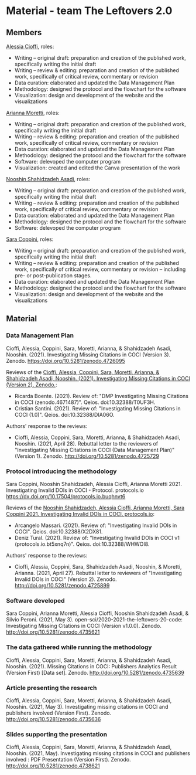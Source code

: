 # Material - team The Leftovers 2.0

## Members
[Alessia Cioffi](https://github.com/Alessia438), roles:
* Writing – original draft: preparation and creation of the published work, specifically writing the initial draft
* Writing – review & editing: preparation and creation of the published work, specifically of critical review, commentary or revision
* Data curation: elaborated and updated the Data Management Plan
* Methodology: designed the protocol and the flowchart for the software
* Visualization: design and development of the website and the visualizations

[Arianna Moretti](https://github.com/ariannamorettj), roles:
* Writing – original draft: preparation and creation of the published work, specifically writing the initial draft
* Writing – review & editing: preparation and creation of the published work, specifically of critical review, commentary or revision
* Data curation: elaborated and updated the Data Management Plan
* Methodology: designed the protocol and the flowchart for the software
* Software: delevoped the computer program
* Visualization: created and edited the Canva presentation of the work

[Nooshin Shahidzadeh Asadi](https://github.com/NoonShin), roles:
* Writing – original draft: preparation and creation of the published work, specifically writing the initial draft
* Writing – review & editing: preparation and creation of the published work, specifically of critical review, commentary or revision
* Data curation: elaborated and updated the Data Management Plan
* Methodology: designed the protocol and the flowchart for the software
* Software: delevoped the computer program

[Sara Coppini](https://github.com/saroppini), roles:
* Writing – original draft: preparation and creation of the published work, specifically writing the initial draft
* Writing – review & editing: preparation and creation of the published work, specifically of critical review, commentary or revision – including pre- or post-publication stages.
* Data curation: elaborated and updated the Data Management Plan
* Methodology: designed the protocol and the flowchart for the software
* Visualization: design and development of the website and the visualizations

## Material

### Data Management Plan
Cioffi, Alessia, Coppini, Sara, Moretti, Arianna, & Shahidzadeh Asadi, Nooshin. (2021). Investigating Missing Citations in COCI (Version 3). Zenodo. https://doi.org/10.5281/zenodo.4726095

Reviews of the [Cioffi, Alessia, Coppini, Sara, Moretti, Arianna, & Shahidzadeh Asadi, Nooshin. (2021). Investigating Missing Citations in COCI (Version 2). Zenodo.](https://doi.org/10.5281/zenodo.4704464):
* Ricarda Boente. (2021). Review of: "DMP Investigating Missing Citations in COCI (zenodo.4671487)". Qeios. doi:10.32388/T0UF3H.
* Cristian Santini. (2021). Review of: "Investigating Missing Citations in COCI (1.0)". Qeios. doi:10.32388/DIA06O.

Authors' response to the reviews:
* Cioffi, Alessia, Coppini, Sara, Moretti, Arianna, & Shahidzadeh Asadi, Nooshin. (2021, April 28). Rebuttal letter to the reviewers of "Investigating Missing Citations in COCI (Data Management Plan)" (Version 1). Zenodo. http://doi.org/10.5281/zenodo.4725729


### Protocol introducing the methodology
Sara Coppini, Nooshin Shahidzadeh, Alessia Cioffi, Arianna Moretti 2021. Investigating Invalid DOIs in COCI - Protocol. protocols.io
https://dx.doi.org/10.17504/protocols.io.buqhnvt6

Reviews of the [Nooshin Shahidzadeh, Alessia Cioffi, Arianna Moretti, Sara Coppini 2021. Investigating Invalid DOIs in COCI. protocols.io](https://dx.doi.org/10.17504/protocols.io.bt5xnq7n):
* Arcangelo Massari. (2021). Review of: "Investigating Invalid DOIs in COCI". Qeios. doi:10.32388/X2DX81.
* Deniz Tural. (2021). Review of: "Investigating Invalid DOIs in COCI v1 (protocols.io.bt5xnq7n)". Qeios. doi:10.32388/WHWOI8.

Authors' response to the reviews:
* Cioffi, Alessia, Coppini, Sara, Shahidzadeh Asadi, Nooshin, & Moretti, Arianna. (2021, April 27). Rebuttal letter to reviewers of "Investigating Invalid DOIs in COCI" (Version 2). Zenodo. http://doi.org/10.5281/zenodo.4725899


### Software developed
Sara Coppini, Arianna Moretti, Alessia Cioffi, Nooshin Shahidzadeh Asadi, & Silvio Peroni. (2021, May 3). open-sci/2020-2021-the-leftovers-20-code: Investigating Missing Citations in COCI (Version v1.0.0). Zenodo. http://doi.org/10.5281/zenodo.4735621


### The data gathered while running the methodology
Cioffi, Alessia, Coppini, Sara, Moretti, Arianna, & Shahidzadeh Asadi, Nooshin. (2021). Missing Citations in COCI: Publishers Analytics Result (Version First) [Data set]. Zenodo. http://doi.org/10.5281/zenodo.4735639


### Article presenting the research
Cioffi, Alessia, Coppini, Sara, Moretti, Arianna, & Shahidzadeh Asadi, Nooshin. (2021, May 3). Investigating missing citations in COCI and publishers involved (Version First). Zenodo. http://doi.org/10.5281/zenodo.4735636


### Slides supporting the presentation
Cioffi, Alessia, Coppini, Sara, Moretti, Arianna, & Shahidzadeh Asadi, Nooshin. (2021, May). Investigating missing citations in COCI and publishers involved : PDF Presentation (Version First). Zenodo. http://doi.org/10.5281/zenodo.4738621
